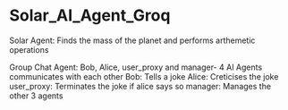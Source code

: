 # Solar_AI_Agent_Groq

Solar Agent: 
  Finds the mass of the planet and performs arthemetic operations 

Group Chat Agent: 
  Bob, Alice, user_proxy and manager- 4 AI Agents communicates with each other 
  Bob: Tells a joke
  Alice: Creticises the joke
  user_proxy: Terminates the joke if alice says so
  manager: Manages the other 3 agents 

  
